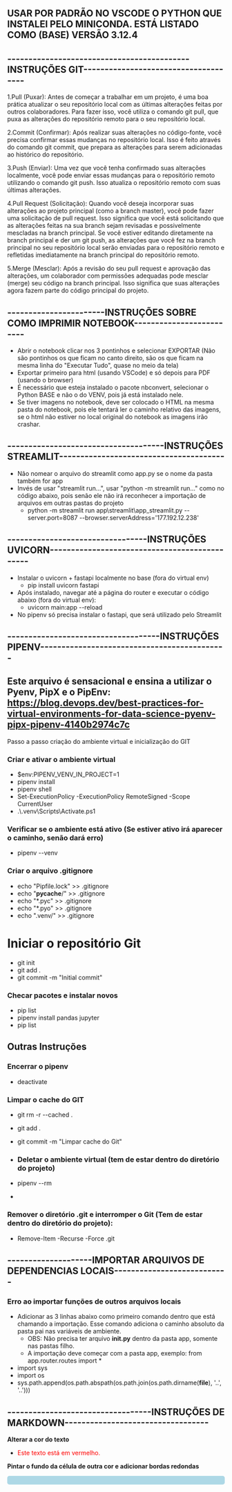 ## USAR POR PADRÃO NO VSCODE O PYTHON QUE INSTALEI PELO MINICONDA. ESTÁ LISTADO COMO (BASE) VERSÃO 3.12.4



## -------------------------------------------INSTRUÇÕES GIT-------------------------------------
1.Pull (Puxar): Antes de começar a trabalhar em um projeto, é uma boa prática atualizar o seu repositório local com as últimas alterações feitas por outros colaboradores. Para fazer isso, você utiliza o comando git pull, que puxa as alterações do repositório remoto para o seu repositório local.

2.Commit (Confirmar): Após realizar suas alterações no código-fonte, você precisa confirmar essas mudanças no repositório local. Isso é feito através do comando git commit, que prepara as alterações para serem adicionadas ao histórico do repositório.

3.Push (Enviar): Uma vez que você tenha confirmado suas alterações localmente, você pode enviar essas mudanças para o repositório remoto utilizando o comando git push. Isso atualiza o repositório remoto com suas últimas alterações.

4.Pull Request (Solicitação): Quando você deseja incorporar suas alterações ao projeto principal (como a branch master), você pode fazer uma solicitação de pull request. Isso significa que você está solicitando que as alterações feitas na sua branch sejam revisadas e possivelmente mescladas na branch principal. Se você estiver editando diretamente na branch principal e der um git push, as alterações que você fez na branch principal no seu repositório local serão enviadas para o repositório remoto e refletidas imediatamente na branch principal do repositório remoto.

5.Merge (Mesclar): Após a revisão do seu pull request e aprovação das alterações, um colaborador com permissões adequadas pode mesclar (merge) seu código na branch principal. Isso significa que suas alterações agora fazem parte do código principal do projeto.




## -----------------------INSTRUÇÕES SOBRE COMO IMPRIMIR NOTEBOOK-------------------------
* Abrir o notebook clicar nos 3 pontinhos e selecionar EXPORTAR (Não são pontinhos os que ficam no canto direito, são os que ficam na mesma linha do "Executar Tudo", quase no meio da tela)
* Exportar primeiro para html (usando VSCode) e só depois para PDF (usando o browser)
* É necessário que esteja instalado o pacote nbconvert, selecionar o Python BASE e não o do VENV, pois já está instalado nele.
* Se tiver imagens no notebook, deve ser colocado o HTML na mesma pasta do notebook, pois ele tentará ler o caminho relativo das imagens, se o html não estiver no local original do notebook as imagens irão crashar.





## -------------------------------------INSTRUÇÕES STREAMLIT---------------------------------------
* Não nomear o arquivo do streamlit como app.py se o nome da pasta também for app
* Invés de usar "streamlit run...", usar "python -m streamlit run..." como no código abaixo, pois senão ele não irá reconhecer a importação de arquivos em outras pastas do projeto
  * python -m streamlit run app\streamlit\app_streamlit.py --server.port=8087 --browser.serverAddress='177.192.12.238'




## ---------------------------------INSTRUÇÕES UVICORN----------------------------------------------
* Instalar o uvicorn + fastapi localmente no base (fora do virtual env)
  * pip install uvicorn fastapi
* Após instalado, navegar até a página do router e executar o código abaixo (fora do virtual env):
  * uvicorn main:app --reload
* No pipenv só precisa instalar o fastapi, que será utilizado pelo Streamlit




## ------------------------------------INSTRUÇÕES PIPENV--------------------------------------------
## Este arquivo é sensacional e ensina a utilizar o Pyenv, PipX e o PipEnv: https://blog.devops.dev/best-practices-for-virtual-environments-for-data-science-pyenv-pipx-pipenv-4140b2974c7c
Passo a passo criação do ambiente virtual e inicialização do GIT

### Criar e ativar o ambiente virtual
* $env:PIPENV_VENV_IN_PROJECT=1
* pipenv install
* pipenv shell
* Set-ExecutionPolicy -ExecutionPolicy RemoteSigned -Scope CurrentUser
* .\\.venv\Scripts\Activate.ps1
### Verificar se o ambiente está ativo (Se estiver ativo irá aparecer o caminho, senão dará erro)
* pipenv --venv

### Criar o arquivo .gitignore
* echo "Pipfile.lock" >> .gitignore
* echo "__pycache__/" >> .gitignore
* echo "*.pyc" >> .gitignore
* echo "*.pyo" >> .gitignore
* echo ".venv/" >> .gitignore

# Iniciar o repositório Git
* git init
* git add .
* git commit -m "Initial commit"

### Checar pacotes e instalar novos
* pip list
* pipenv install pandas jupyter
* pip list

## Outras Instruções
### Encerrar o pipenv
* deactivate

### Limpar o cache do GIT
* git rm -r --cached .
* git add .
* git commit -m "Limpar cache do Git"

* ### Deletar o ambiente virtual (tem de estar dentro do diretório do projeto)
* pipenv --rm
* 
### Remover o diretório .git e interromper o Git (Tem de estar dentro do diretório do projeto): 
* Remove-Item -Recurse -Force .git



## --------------------IMPORTAR ARQUIVOS DE DEPENDENCIAS LOCAIS---------------------------
### Erro ao importar funções de outros arquivos locais
* Adicionar as 3 linhas abaixo como primeiro comando dentro que está chamando a importação. Esse comando adiciona o caminho absoluto da pasta pai nas variáveis de ambiente.
  * OBS: Não precisa ter arquivo __init.py__ dentro da pasta app, somente nas pastas filho.
  * A importação deve começar com a pasta app, exemplo: from app.router.routes import *
* import sys
* import os
* sys.path.append(os.path.abspath(os.path.join(os.path.dirname(__file__), '..', '..')))



## ----------------------------------INSTRUÇÕES DE MARKDOWN----------------------------------
**Alterar a cor do texto**
* <span style="color: red;">Este texto está em vermelho.</span>

**Pintar o fundo da célula de outra cor e adicionar bordas redondas**
<div style="background-color: lightblue; padding: 10px; border-radius: 5px;">

